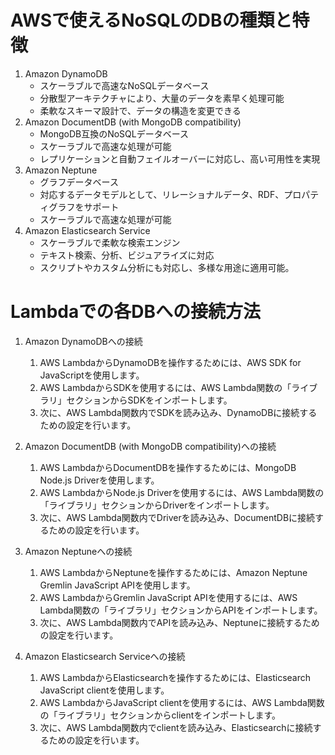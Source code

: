 # AWSで使えるNoSQLのDBの種類と特徴
1. Amazon DynamoDB
   * スケーラブルで高速なNoSQLデータベース
   * 分散型アーキテクチャにより、大量のデータを素早く処理可能
   * 柔軟なスキーマ設計で、データの構造を変更できる
2. Amazon DocumentDB (with MongoDB compatibility)
   * MongoDB互換のNoSQLデータベース
   * スケーラブルで高速な処理が可能
   * レプリケーションと自動フェイルオーバーに対応し、高い可用性を実現
3. Amazon Neptune
   * グラフデータベース
   * 対応するデータモデルとして、リレーショナルデータ、RDF、プロパティグラフをサポート
   * スケーラブルで高速な処理が可能
4. Amazon Elasticsearch Service
   * スケーラブルで柔軟な検索エンジン
   * テキスト検索、分析、ビジュアライズに対応
   * スクリプトやカスタム分析にも対応し、多様な用途に適用可能。

# Lambdaでの各DBへの接続方法

1. Amazon DynamoDBへの接続
	1. AWS LambdaからDynamoDBを操作するためには、AWS SDK for JavaScriptを使用します。
	2. AWS LambdaからSDKを使用するには、AWS Lambda関数の「ライブラリ」セクションからSDKをインポートします。
	3. 次に、AWS Lambda関数内でSDKを読み込み、DynamoDBに接続するための設定を行います。

2. Amazon DocumentDB (with MongoDB compatibility)への接続
	1. AWS LambdaからDocumentDBを操作するためには、MongoDB Node.js Driverを使用します。
	2. AWS LambdaからNode.js Driverを使用するには、AWS Lambda関数の「ライブラリ」セクションからDriverをインポートします。
	3. 次に、AWS Lambda関数内でDriverを読み込み、DocumentDBに接続するための設定を行います。

3. Amazon Neptuneへの接続
   1. AWS LambdaからNeptuneを操作するためには、Amazon Neptune Gremlin JavaScript APIを使用します。
   2. AWS LambdaからGremlin JavaScript APIを使用するには、AWS Lambda関数の「ライブラリ」セクションからAPIをインポートします。
   3. 次に、AWS Lambda関数内でAPIを読み込み、Neptuneに接続するための設定を行います。

4. Amazon Elasticsearch Serviceへの接続
   1. AWS LambdaからElasticsearchを操作するためには、Elasticsearch JavaScript clientを使用します。
   2. AWS LambdaからJavaScript clientを使用するには、AWS Lambda関数の「ライブラリ」セクションからclientをインポートします。
   3. 次に、AWS Lambda関数内でclientを読み込み、Elasticsearchに接続するための設定を行います。
